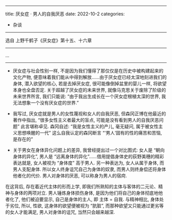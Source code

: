 
---
title: 厌女症 · 男人的自我厌恶
date: 2022-10-2
categories:
  - 杂谈
---

<style>
div > p {
  text-indent: 2em;
  margin-bottom: -1em;
}
small {
  color: grey;
}
</style>

选自 上野千鹤子《厌女症》第十五、十六章

---

...

---

- 厌女症与社会性别一样, 不是因为我们懂得了那仅仅是在历史中被构建起来的文化产物, 便意味着我们能从中得到解放……由于厌女症已经太深地刻进我们的身体, 潜入欲望的核心, 若是去掉厌女症, 很可能像倒掉盆里的婴儿一样, 将欲望本身也全盘否定. 关于超越了厌女症的未来世界, 就像马克思关于废除了阶级的未来世界所言, 我们只能说: “由于我出生成长在一个厌女症根植太深的世界, 我无法想象一个没有厌女症的世界.”

- 我写过, 厌女症就是男人的女性蔑视和女人的自我厌恶, 但森冈正博在他最近的著作中指出, “很多女性主义者最大的盲点, 可能是没有看到男人的自我厌恶问题” 此言堪称卓见. 森冈自述: “我是女性主义的产儿, 毫无疑问, 属于被女性主义思想唤醒的一代” 这么自我认定的森冈断言 “‘男人’固有的性的痛苦和苦恼, 是存在的”

- 关于男女在身体异化问题上的差异, 我曾经提出过一个对比图式: 女人是 “朝向身体的异化”, 男人是 “远离身体的异化”……借用提倡身体史的荻野美穗的精彩表达就是, 女人被视为 “身体度” 高于男人. 另一种表达为, 女人从属于身体, 而男人支配身体. 所以女人终身诅咒自己为身体的奴隶, 而男人则终身偿还将身体他者化的代价. 男人对身体的厌恶, 可以称身为男人的宿疴.

在这背后, 存在着近代主体的形而上学, 即我们所熟知的主体与客体的二元论、精神与身体的两项对立. 男人锤炼身体损伤身体, 是因为他们将自己的身体彻底地他者化了, 他们被迫要显示, 自己是身体的主人, 即 主体 $=$ 自我. 与精神相比, 身体处于劣位, 所以, 性欲, 这身体的欲望便被视为 “肮脏”, 而那种欲望又只能通过更劣等的女人才能满足, 男人对身体的诅咒, 当然只会越来越深. 


